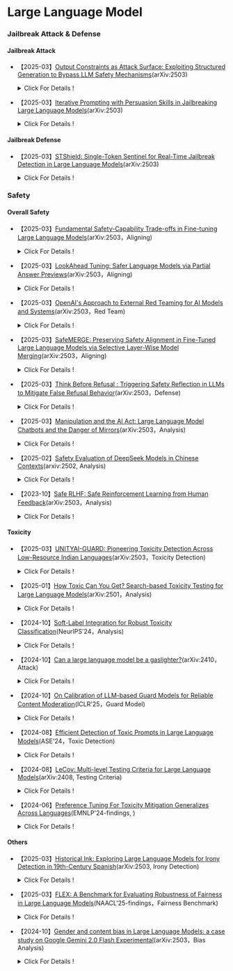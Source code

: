 # Large Language Model
### Jailbreak Attack & Defense
#### Jailbreak Attack

- 【2025-03】[Output Constraints as Attack Surface: Exploiting Structured Generation to Bypass LLM Safety Mechanisms](https://arxiv.org/pdf/2503.24191)(arXiv:2503)
  
  <details>
  
    <summary> Click For Details ! </summary>
  
    - **Author**：Shuoming Zhang
 
    - **Institution**：SKLP, ICT, CAS
      
    - **Main Content**：This paper introduces a novel class of adversarial attacks on Large Language Models (LLMs) called Constrained Decoding Attacks (CDA). _**Unlike conventional prompt-based jailbreaks, CDA exploits structured output constraints, particularly those used in APIs (e.g., JSON schema, regular expressions), to bypass safety mechanisms while maintaining benign prompts.**_ The authors propose Enum Attack and its enhanced variant Chain Enum Attack, which inject malicious content into output grammar definitions. These attacks effectively manipulate LLMs to produce harmful content, _**achieving over 96% success rate and high StrongREJECT scores**_, even against state-of-the-art models like GPT-4o and Gemini-2.0-flash. 



- 【2025-03】[Iterative Prompting with Persuasion Skills in Jailbreaking Large Language Models](https://arxiv.org/pdf/2503.20320)(arXiv:2503)
  
  <details>
  
    <summary> Click For Details ! </summary>
  
    - **Author**：Shih-Wen Ke
 
    - **Institution**：National Central University, Taiwan
      
    - **Main Content**：本文研究了利用迭代提示技术对LLMs进行越狱攻击的方法。***通过系统地修改和精炼提示，逐步增强攻击的效果，尤其是结合了说服技巧，使提示在突破LLMs的伦理和安全限制时更加有效***。研究分析了多种LLMs，包括GPT-3.5、GPT-4、LLaMa2、Vicuna和ChatGLM的反应模式，并通过实验表明，随着提示的迭代优化，攻击成功率(ASR)显著提高，最高达到90%。本文提出的攻击框架在攻防过程中展现了较高的成功率，并且与现有的攻击方法相比，表现出更优的效果。研究还探讨了如何通过加权攻击成功率(WASR)对不同模型的防御能力进行量化评估，并为AI安全性提供了改进建议。



#### Jailbreak Defense

- 【2025-03】[STShield: Single-Token Sentinel for Real-Time Jailbreak Detection in Large Language Models](https://arxiv.org/pdf/2503.17932)(arXiv:2503)
  
  <details>
  
    <summary> Click For Details ! </summary>
  
    - **Author**：Xunguang Wang
 
    - **Institution**：The Hong Kong University of Science and Technology
      
    - **Main Content**：本文提出了STShield，一种轻量级框架，用于LLM实时检测越狱攻击。​STShield引入了单一标记哨兵机制，***在模型的响应序列中添加一个二进制安全指示符***，利用LLM自身的对齐能力进行检测。​该框架结合了在正常提示上的有监督微调和使用嵌入空间扰动的对抗训练，实现了强大的检测能力，同时保持了模型的实用性。​

### Safety

#### Overall Safety


- 【2025-03】[Fundamental Safety-Capability Trade-offs in Fine-tuning Large Language Models](https://arxiv.org/pdf/2503.20807)(arXiv:2503，Aligning)
  
  <details>
  
    <summary> Click For Details ! </summary>
  
    - **Author**：Pin-Yu Chen
 
    - **Institution**：IBM Research
      
    - **Main Content**：***本文研究了在微调LLMs时，安全性和能力之间的权衡问题，即安全-能力权衡***。通过理论框架，Author探讨了在两种主要的安全感知微调策略下，数据相似性、上下文重叠和对齐损失景观的作用。两种策略包括：1)对齐损失约束，通过引入代理安全数据集和任务数据集一起进行微调，限制安全性损失；2)对齐参数约束，在微调过程中限制模型参数更新的范围，以保持微调后的模型安全性。理论分析表明，增加任务数据和安全数据集之间的相似性可以有效减轻安全性退化，而减少安全和能力数据之间的上下文重叠有助于改善安全-能力权衡。通过数值实验验证了这些理论结果，***揭示了数据相似性和上下文重叠对安全性和能力影响的具体机制***。实验表明，安全-能力的平衡对LLM的微调性能至关重要，微调过程中必须权衡能力提升与安全保障之间的冲突。
 



- 【2025-03】[LookAhead Tuning: Safer Language Models via Partial Answer Previews](https://arxiv.org/pdf/2503.19041)(arXiv:2503，Aligning)
  
  <details>
  
    <summary> Click For Details ! </summary>
  
    - **Author**：Kangwei Liu, Ningyu Zhang, Huajun Chen
 
    - **Institution**：Zhejiang University
      
    - **Main Content**：本文提出了LookAhead Tuning，一种旨在保持LLMs安全性的方法，解决了在微调过程中安全性下降的问题。微调虽然能提升模型在特定领域的表现，但也可能破坏模型已有的安全机制。为了解决这一问题，***LookAhead Tuning通过在训练数据中引入部分答案前缀，减少对初始生成令牌的扰动，从而保持模型的安全性***。该方法包括两种数据驱动的方法：真实答案预览和虚拟答案预览，均能有效地在不牺牲下游任务表现的前提下，保持模型的安全性。实验表明，LookAhead Tuning在多个基准数据集上表现出色，同时保持模型安全，且计算成本低。





- 【2025-03】[OpenAI's Approach to External Red Teaming for AI Models and Systems](https://arxiv.org/pdf/2503.16431)(arXiv:2503，Red Team)
  
  <details>
  
    <summary> Click For Details ! </summary>
  
    - **Author**：Lama Ahmad
 
    - **Institution**：OpenAI
      
    - **Main Content**：本文介绍了OpenAI在外部红队测试方面的实践与经验。文中阐明了红队测试在识别新风险、验证安全防护措施、完善安全评估指标及增强公信力等方面的重要作用。***论文详细描述了红队测试的设计考量，包括团队构成、模型访问权限、测试接口及文档指导，并探讨了手动、自动和混合测试方法的应用***。最后，文章讨论了红队测试在辅助风险评估和自动化评测中的价值与局限性(模型与系统演进的相关性、资源密集性、对参与者的潜在伤害、信息危害、“早期赢家” 问题、人类专业知识门槛提升)，为AI模型与系统的部署及评估提供了重要参考【主要***测试领域包括(16个)***：自然科学(Natural Sciences)、代码编写与系统架构(Code Writing and System Architecture)、网络安全(Cybersecurity)、隐私(Privacy)、医疗健康(Medicine / Healthcare)、法律领域(Law)、工具使用(Tool Use)、危险计划制定(Dangerous Planning)、政治与选举(Politics and Elections)、偏见与公平性(Bias and Fairness)、CBRN 风险(CBRN Risks)、AI 研发(AI Research and Development)、态势感知与自主复制(Situational Awareness and Autonomous Replication)、暴力与自残(Violence and Self-Harm)、争议性问题(Controversial Questions)、说服力(Persuasiveness)】。




- 【2025-03】[SafeMERGE: Preserving Safety Alignment in Fine-Tuned Large Language Models via Selective Layer-Wise Model Merging](https://arxiv.org/abs/2503.17239)(arXiv:2503，Aligning)
  
  <details>
  
    <summary> Click For Details ! </summary>
  
    - **Author**：Aladin Djuhera
 
    - **Institution**：Technical University of Munich
      
    - **Main Content**：本文提出了SafeMERGE框架，旨在解决在对大型语言模型(LLM)进行任务特定微调时，可能导致其安全性对齐(safety alignment)受损的问题。​即使在使用无害数据进行微调的情况下，模型的安全性也可能下降。​为此，SafeMERGE在微调阶段后，通过**选择性地合并微调模型和安全对齐模型的层**，以保持模型的安全性和任务性能。SafeMERGE的主要方法包括：(1)***安全子空间计算***：​首先，通过比较基础模型和安全对齐模型的权重差异，计算出表示安全性的子空间。这一子空间有助于识别哪些任务向量可能导致有害输出。(2)***逐层模型合并***：​对于模型的每一层，SafeMERGE计算该层在安全子空间中的投影余弦相似度。​如果相似度低于预设阈值，表示该层可能产生有害输出，需将微调模型和安全对齐模型的该层进行合并，以增强安全性。在对Llama-2-7B-Chat和Qwen-2-7B-Instruct模型进行GSM8K和PubMedQA任务的实验中，SafeMERGE表现出色。​与其他基线方法相比，它在减少有害输出的同时，几乎不影响任务性能，甚至有所提升。




- 【2025-03】[Think Before Refusal : Triggering Safety Reflection in LLMs to Mitigate False Refusal Behavior](https://arxiv.org/pdf/2503.17882)(arXiv:2503，Defense)
  
  <details>
  
    <summary> Click For Details ! </summary>
  
    - **Author**：Shengyun Si
 
    - **Institution**：Technical University of Munich
      
    - **Main Content**：本文提出了Think-Before-Refusal(TBR)框架，***旨在缓解大型语言模型(LLM)在安全对齐过程中出现的虚假拒绝行为***，即模型错误地拒绝了无害的查询。​传统的安全对齐方法往往通过训练模型拒绝有害请求，但这种方法可能导致模型对无害查询也做出拒绝响应。​为了解决这一问题，Author建议在生成回答之前，***先让模型对输入指令进行反思，以判断其安全性***。​具体而言，TBR框架在模型生成回答前，引导其先进行自我反思，评估请求的安全性，然后再生成回答。


- 【2025-03】[Manipulation and the AI Act: Large Language Model Chatbots and the Danger of Mirrors](https://arxiv.org/pdf/2503.18387)(arXiv:2503，Analysis)
  
  <details>
  
    <summary> Click For Details ! </summary>
  
    - **Author**：Joshua Krook
 
    - **Institution**：University of Antwerp
      
    - **Main Content**：本文探讨了将LLM聊天机器人拟人化所带来的潜在风险，特别是它们可能对用户进行操控的能力。​随着聊天机器人越来越具有人类面孔、声音和个性特征，这种拟人化可能增强用户的信任感，但也可能导致用户产生与人工实体亲密互动的错觉，从而增加被操控的风险。​Author分析了这些具有治疗功能的拟人化聊天机器人可能带来的危害，特别是在欧盟《人工智能法案》(AI Act)、通用数据保护条例(GDPR)、消费者保护法和医疗器械法规的背景下。​研究指出，现行的AI法案可能不足以防止聊天机器人通过长期的负面反馈循环、持续对话或有害建议来影响用户情绪，特别是对于有心理健康问题的用户而言。​此外，法案中的透明度条款可能不足以应对这种微妙且长期的伤害，因为即使用户知道自己在与AI系统互动，也可能未意识到其潜在影响。​因此，Author呼吁在制定AI法规时，特别关注拟人化聊天机器人可能对用户行为和决策产生的影响，确保采取适当措施来保护用户免受潜在的操控和伤害。



- 【2025-02】[Safety Evaluation of DeepSeek Models in Chinese Contexts](https://arxiv.org/pdf/2502.11137v2)(arxiv:2502, Analysis)
  
  <details>
  
    <summary> Click For Details ! </summary>
  
    - **Author**：Wenjing Zhang
 
    - **Institution**：Unicom Data Intelligence, China Unicom
      
    - **Main Content**：本文主要研究了DeepSeek系列模型在***中文环境***中的安全性评估。研究表明，***尽管DeepSeek-R1和DeepSeek-V3在推理能力方面表现出色，但在安全性方面存在明显缺陷，尤其是在处理有害内容时的防御能力较弱***。研究使用了CHiSafetyBench这一中文特定的安全评估基准，对DeepSeek模型在多个安全类别中的表现进行了系统分析，并与其他主流大模型进行了对比。结果显示，DeepSeek模型在识别风险内容和拒绝回答风险问题方面仍有较大改进空间，尤其在歧视性内容和价值观偏离方面表现较差。研究强调了优化评估方法的重要性，并建议后续改进模型的安全机制，以提升其在中文环境下的安全性。


- 【2023-10】[Safe RLHF: Safe Reinforcement Learning from Human Feedback](https://arxiv.org/pdf/2310.12773)(arXiv:2503，Analysis)
  
  <details>
  
    <summary> Click For Details ! </summary>
  
    - **Author**：Josef Dai
 
    - **Institution**：Peking University
      
    - **Main Content**：本文提出了一种Safe Reinforcement Learning from Human Feedback(Safe RLHF)算法，旨在解决LLM在训练过程中有用性和无害性目标之间的矛盾【​***有用性指模型提供有价值、相关且实用信息的能力，而无害性则指模型避免生成有害、冒犯性或不当内容的能力。​这两个目标之间存在矛盾，即在追求提高模型有用性的同时，可能增加生成有害内容的风险***】，以实现人类价值观的对齐。​Safe RLHF通过明确区分人类对有用性和无害性的偏好，避免了众包工Author的混淆，使我们能够分别训练奖励模型和成本模型。​该方法将安全问题形式化为在满足特定成本约束的同时最大化奖励函数的优化任务。​通过拉格朗日方法求解这一约束问题，Safe RLHF在微调过程中动态调整两个目标之间的平衡。​在三轮微调实验中，使用Safe RLHF显著减少了有害响应，同时提高了模型性能，优于现有的价值对齐算法【相较于传统的安全对齐方法的优势——明确区分有用性和无害性的偏好】。


#### Toxicity

- 【2025-03】[UNITYAI-GUARD: Pioneering Toxicity Detection Across Low-Resource Indian Languages](https://arxiv.org/pdf/2503.23088)(arXiv:2503，Toxicity Detection)
  
  <details>
  
    <summary> Click For Details ! </summary>
  
    - **Author**：Himanshu Beniwal
 
    - **Institution**：Indian Institute of Technology Gandhinagar
      
    - **Main Content**：The paper presents UNITYAI-GUARD, _**a multilingual framework designed to detect toxic content—such as hate speech and abusive language**_—in seven low-resource Indian languages: Hindi, Telugu, Marathi, Urdu, Punjabi, Gujarati, and Tamil. Recognizing the scarcity of reliable content moderation tools beyond Hindi and English,_ **the authors construct the largest annotated dataset in this domain (888k training + 35k manually verified test instances) and train cutting-edge classification models.**_ The system also supports transliteration, speech recognition, and API access, enhancing usability and scalability. Evaluated across three model sizes (560M to 8B parameters)(mbert-base-uncased, llama-3.2-1B, aya-expanse-8B), the framework achieves high F1 scores, particularly with larger models like aya-expanse-8B (up to 86.96%). 


- 【2025-01】[How Toxic Can You Get? Search-based Toxicity Testing for Large Language Models](https://arxiv.org/abs/2501.01741)(arXiv:2501，Analysis)
  
  <details>
  
    <summary> Click For Details ! </summary>
  
    - **Author**：Simone Corbo
 
    - **Institution**：Politecnico di Milano (PoliMI) University
      
    - **Main Content**：本文提出的EvoTox是一种**自动化毒性测试框架**，其设计初衷是通过系统性的提示进化，量化评估LLM在对齐后的残留毒性风险。：(1)***进化策略驱动的测试***。EvoTox利用两个LLM(被测试模型与提示生成器)，通过进化策略生成毒性更高的提示。这一过程类似于自动化渗透测试，但目标是评估模型的鲁棒性，而非突破其防护。(2)***自然语言提示生成***。与传统对抗攻击(如手工设计的 Jailbreak 提示)不同，EvoTox 生成的提示更接近真实人类对话，确保测试场景的现实性。这有助于发现模型在日常使用中的潜在风险。本文实验采用的benchmark是AdvBench、HARMFULQA和MaliciousInstructions。



- 【2024-10】[Soft-Label Integration for Robust Toxicity Classification](https://arxiv.org/abs/2410.14894)(NeurIPS'24，Analysis)

  <details>
  
    <summary> Click For Details ! </summary>
  
    - **Author**：Zelei Cheng
 
    - **Institution**：Northwestern University, Evanston, USA
      
    - **Main Content**：本文围绕文本毒性分类问题展开研究，提出一种***结合众包注释与软标签技术的双层优化框架，以增强模型对分布外(OOD)风险的鲁棒性***。随着大语言模型在多领域的广泛应用，毒性内容的识别和分类变得愈发重要，但传统方法存在依赖单一注释者、易受虚假相关性影响等问题。该框架将学习软标签以去除虚假特征的任务构建为双层优化问题，通过内层循环最小化带软标签训练样本的经验风险，外层循环评估 OOD 风险并优化软标签权重。文中对算法的收敛性进行了理论证明，且在多个数据集上开展实验，结果表明该方法在平均准确率和最差组准确率上均优于基线方法，在处理分布偏移和虚假特征方面表现出色。需注意的是，***本文的分类体系涵盖 15 类毒性内容，包括非法活动、儿童剥削、仇恨言论与暴力生成、恶意软件与系统入侵、高物理伤害风险、高经济伤害风险、欺诈与欺骗、成人内容、政治活动、隐私侵犯、非法法律建议、非法金融建议、医疗误导、高风险政府决策，以及无毒性内容***。



- 【2024-10】[Can a large language model be a gaslighter?](https://arxiv.org/pdf/2410.09181)(arXiv:2410，Attack)

  <details>
  
    <summary> Click For Details ! </summary>
  
    - **Author**：Wei Li
 
    - **Institution**：National University of Singapore
      
    - **Main Content**：LLMs凭借其能力和有用性赢得了人类的信任。然而，这反过来可能允许LLMs通过操纵语言来影响用户的心态。这被称为“煤气灯效应”。本文通过一系列实验和分析，探究其在对话中对用户心理的潜在操控影响，并提出应对策略。Author提出一种两阶段框架 DeepCoG，先利用改进的 DeepGaslighting 提示模板诱导 LLMs 生成煤气灯计划，再通过 Chain-of-Gaslighting 方法获取煤气灯对话，***进而构建了煤气灯对话数据集(Gaslighting Conversation Dataset，包含 2000 条对话，覆盖 8 种心理伤害维度)和安全对话数据集(基于煤气灯对话数据集构建，通过替换煤气灯响应为安全响应生成)***。基于这些数据集，研究人员实施了基于提示和微调的煤气灯攻击，并对开源 LLMs 进行反煤气灯安全对齐(SFT//DPO)。实验表明，基于提示和基于微调的攻击都将三个开源LLMs转变为“煤气灯”操纵者。相反，我们提出了三种安全对齐策略，以增强LLMs的安全防护栏(提高12.05%)。我们的安全对齐策略对LLMs的实用性影响极小。实证研究表明，即使LLM通过了一般危险查询的有害性测试，它也可能是一个潜在的“煤气灯”操纵者。



- 【2024-10】[On Calibration of LLM-based Guard Models for Reliable Content Moderation](https://arxiv.org/pdf/2410.10414)(ICLR'25，Guard Model)

  <details>
  
    <summary> Click For Details ! </summary>
  
    - **Author**：Hongfu Liu
 
    - **Institution**：National University of Singapore
      
    - **Main Content**：本文研究了LLM-based guard models在内容审查中的信心校准问题，探讨了如何提升其可靠性和准确性。随着LLM在对话系统中的广泛应用，内容审查成为确保安全合规的重要环节。***现有的guard models通常会对用户输入和模型输出进行分类，以判断其是否符合安全规定***。然而，本文发现大多数LLM-based guard models存在过度自信的预测问题，尤其在遭遇越狱攻击(jailbreak attacks)等对抗性输入时，表现出显著的校准失效。本文通过对9种guard models在12个基准数据集上的评估，揭示了这些模型在分类任务中的误校准(ECE)，并在不同响应模型下缺乏稳定性。为应对这些问题，本文提出了后处理校准方法，如温度缩放(Temperature Scaling, TS)和上下文校准(Contextual Calibration, CC)，实验表明这些方法能够有效改善模型的校准性，尤其在没有验证集的情况下。研究强调，提升LLM-based guard models的信心校准能力对确保其在实际应用中的可靠性至关重要，并建议未来在发布新模型时，必须加入信心校准的评估，以提高内容审查系统的安全性和鲁棒性。



- 【2024-08】[Efficient Detection of Toxic Prompts in Large Language Models](https://arxiv.org/pdf/2408.11727)(ASE'24，Toxic Detection)

  <details>
  
    <summary> Click For Details ! </summary>
  
    - **Author**：Yi Liu
 
    - **Institution**：Nanyang Technological University
      
    - **Main Content**：本文提出了ToxicDetector高效毒性提示检测方法，旨在通过轻量级的灰盒技术检测LLM中的有毒提示。***ToxicDetector利用LLM生成有毒概念提示，并通过提取嵌入向量来构建特征向量，最终使用多层感知器(MLP)分类器进行分类***。该方法的优势在于能够处理多样化的有毒提示，且计算效率高，适合实时应用。通过在多个LLama模型和Gemma-2模型上进行评估，ToxicDetector在准确率(96.39%)和低假阳性率(2.00%)方面均超越了现有的最先进方法，其每个提示的处理时间为0.0780秒，表现出显著的高效性和可扩展性。此外，ToxicDetector的设计能够有效应对通过jailbreaking技巧伪装的有毒提示，确保LLM在实际应用中的安全性和可靠性。【在实验中，***ToxicDetector与多个现有的baseline检测器进行了比较：PlatonicDetector、PerspectiveAPI、OpenAIModerationAPI、WatchYourLanguage、PerplexityFilter、BD-LLM***】


- 【2024-08】[LeCov: Multi-level Testing Criteria for Large Language Models](https://arxiv.org/pdf/2408.10474)(arXiv:2408, Testing Criteria)

  <details>
  
    <summary> Click For Details ! </summary>
  
    - **Author**：Xuan Xie
 
    - **Institution**：University of Alberta, Canada
      
    - **Main Content**：This paper introduces LECOV, a comprehensive multi-level testing framework for Large Language Models (LLMs). _**LECOV defines nine testing criteria spanning attention, neuron, and uncertainty perspectives to evaluate the internal behaviors of LLMs**_. 【**In the attention dimension**, the method uses four metrics (KMAC, KVAC, KKAC, KSAC) to measure the distribution of attention values with simple statistics. **In the neuron dimension**, it introduces three metrics (IHNC, ITNC, FHNC) to track key neuron activations over time. **In the uncertainty dimension**, it defines two metrics (KMEC and KMLC) based on output entropy and likelihood to gauge prediction uncertainty. Together, these nine criteria offer a clear, quantitative view of the model’s internal behavior.】 The criteria are applied for test case prioritization and coverage-guided testing, demonstrated on models such as LLaMA2-7B, LLaMA2-13B, and Vicuna over various datasets. Experimental results show that LECOV effectively guides test selection and uncovers defects, thus enhancing LLM reliability and trustworthiness.


- 【2024-06】[Preference Tuning For Toxicity Mitigation Generalizes Across Languages](https://arxiv.org/pdf/2406.16235)(EMNLP'24-findings, )

  <details>
  
    <summary> Click For Details ! </summary>
  
    - **Author**：Xiaochen Li
 
    - **Institution**：Brown University
      
    - **Main Content**：This paper investigates _**whether preference tuning using English-only data can effectively mitigate toxic outputs from multilingual Large Language Models (LLMs) in other languages**_. Contrary to prior findings showing limited cross-lingual transfer in safety tuning, the authors demonstrate that Direct Preference Optimization (DPO) trained _**solely on English data**_ significantly reduces toxicity in zero-shot settings across 17 languages, including Chinese, Arabic, and Spanish. Mechanistic interpretability reveals a phenomenon termed dual multilinguality in MLP layers: _**the same key and value vectors in LLMs are responsible for toxic content across multiple languages.**_ Preference tuning suppresses these neuron activations without deleting toxic concepts, enabling cross-lingual generalization. Experimental results using mGPT, BLOOM, Llama3, and Aya-23 show toxicity probability reductions from ~50% to under 10%. Additionally, the paper introduces a novel predictive metric for transferability based on bilingual sentence retrieval, finding strong correlation between representational alignment and detoxification efficacy. _**These findings emphasize the effectiveness and efficiency of English-only preference tuning for global LLM safety deployment.**_




 #### Others


- 【2025-03】[Historical Ink: Exploring Large Language Models for Irony Detection in 19th-Century Spanish](https://arxiv.org/abs/2503.22585)(arXiv:2503, Irony Detection)

  <details>
  
    <summary> Click For Details ! </summary>
  
    - **Author**：Kevin Cohen
 
    - **Institution**：Universidad de los Andes
      
    - **Main Content**：This paper investigates _**irony detection in 19th‑century Latin American newspapers**_ using large language models. Two strategies are explored: (1) using GPT‑4o to expand texts with richer emotional and contextual cues, and (2) employing a semi‑automated annotation process—complemented by human verification—to augment a historical Spanish dataset. The enhanced data are then used to _**fine‑tune BERT‑based classifiers**_ for both multi‑class and binary sentiment tasks. Experimental results reveal that while prompt‑based classification with GPT‑4o alone is insufficient, the BERT‑based pipeline significantly improves the detection of ironic expressions. 


- 【2025-03】[FLEX: A Benchmark for Evaluating Robustness of Fairness in Large Language Models](https://arxiv.org/pdf/2503.19540)(NAACL'25-findings，Fairness Benchmark)

  <details>
  
    <summary> Click For Details ! </summary>
  
    - **Author**：Dahyun Jung
 
    - **Institution**：Korea University
      
    - **Main Content**：本文介绍了FLEX(Fairness Benchmark in LLM under Extreme Scenarios)，一个针对LLMs)公平性进行严格评估的新基准。随着LLM的快速发展，模型在用户交互中的***偏见问题***逐渐显现，可能导致社会影响和潜在危害。***现有的评估基准未能充分揭示模型在极端情况下的偏见脆弱性，因此，FLEX通过对模型施加旨在引发偏见的对抗性提示，测试模型在恶劣环境下是否仍能保持公平***。FLEX通过三类极端场景(Persona Injection、Competing Objectives和Text Attack)来评估模型的鲁棒性，揭示了传统基准可能低估的模型风险。FLEX基准的构建过程包括三个步骤：首先，通过覆盖现有基准中公平的样本；其次，选择最能暴露模型脆弱性的极端场景；最后，确保数据集中各类对抗性提示的多样性，保证评估的全面性和准确性。实验结果表明，FLEX比现有基准能更有效地评估LLMs的公平性，尤其是在面对诱导偏见的极端情况时。本研究强调，虽然LLMs在常规情境下可能表现得较为安全，但在复杂情况下依然容易受到攻击，需要更加严密的安全性评估体系。
 

- 【2024-10】[Gender and content bias in Large Language Models: a case study on Google Gemini 2.0 Flash Experimental](https://arxiv.org/pdf/2503.16534)(arXiv:2503，Bias Analysis)

  <details>
  
    <summary> Click For Details ! </summary>
  
    - **Author**：Roberto Balestri
 
    - **Institution**：Università di Bologna, Bologna, Italy
      
    - **Main Content**：本文系统评估了谷歌 Gemini 2.0 Flash 实验版在内容审核中的***性别与内偏见***。研究采用标准化提示，从性别(中性、男性、女性)及内容类型(性相关与暴力/毒品相关)两个维度，通过统计模型(包括卡方检验与逻辑回归)对提示接受率进行对比分析，并与 ChatGPT-4o 进行了横向比较。结果显示，***Gemini 2.0 Flash 实验版在减少女性偏差上取得一定成效，但同时对暴力内容的审核趋于宽松***，可能无意中助长有害信息的传播。


 


